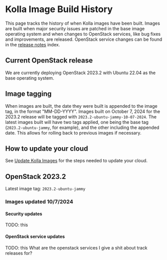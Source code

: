 # Kolla Image Build History
This page tracks the history of when Kolla images have been built. Images are
built when major security issues are patched in the base image operating system
and when changes to OpenStack services, like bug fixes and improvements, are
released.  OpenStack service changes can be found in the [release notes](https://docs.openstack.org/releasenotes/) index.

## Current OpenStack release
We are currently deploying OpenStack 2023.2 with Ubuntu 22.04 as the base operating system.

## Image tagging
When images are built, the date they were built is appended to the image tag, in
the format "MM-DD-YYYY". Images built on October 7, 2024 for the 2023.2 release
will be tagged with `2023.2-ubuntu-jammy-10-07-2024`. The latest images built
will have two tags applied, one being the base tag (`2023.2-ubuntu-jammy`, for
example), and the other including the appended date. This allows for rolling
back to previous images if necessary.

## How to update your cloud
See [Update Kolla Images](../operators-manual/day-2/update-kolla-images.md) for the steps needed to update your cloud.

## OpenStack 2023.2
Latest image tag: `2023.2-ubuntu-jammy`

### Images updated 10/7/2024
#### Security updates
TODO: this
#### OpenStack service updates
TODO: this
What are the openstack services I give a shit about track releases for?